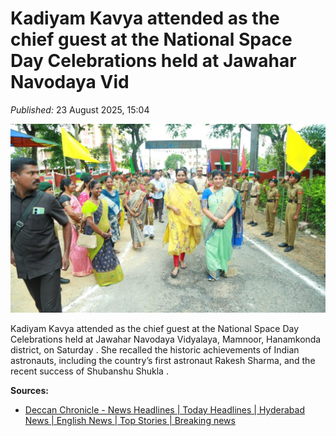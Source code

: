 #  Kadiyam Kavya attended as the chief guest at the National Space Day Celebrations held at Jawahar Navodaya Vid

*Published:* 23 August 2025, 15:04 

![cover](/images/Kadiyam-Kavya-attended-as-the-chief-guest-at-the-National-Space-Day-Celebrations-99b6ea.jpg)

 Kadiyam Kavya attended as the chief guest at the National Space Day Celebrations held at Jawahar Navodaya Vidyalaya, Mamnoor, Hanamkonda district, on Saturday . She recalled the historic achievements of Indian astronauts, including the country’s first astronaut Rakesh Sharma, and the recent success of Shubanshu Shukla .


**Sources:**

- [Deccan Chronicle - News Headlines | Today Headlines | Hyderabad News | English News | Top Stories | Breaking news](https://www.deccanchronicle.com/southern-states/telangana/warangal-mp-inspires-students-on-national-space-day-1899283)
